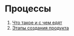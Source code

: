 # Процессы

1. [Что такое и с чем едят](./what-is-it/index.md)
2. [Этапы создания продукта](./stages-of-product-creation/index.md)
